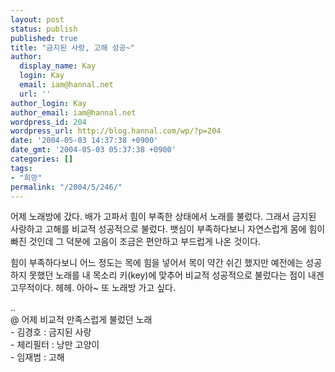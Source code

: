 ```yaml
---
layout: post
status: publish
published: true
title: "금지된 사랑, 고해 성공~"
author:
  display_name: Kay
  login: Kay
  email: iam@hannal.net
  url: ''
author_login: Kay
author_email: iam@hannal.net
wordpress_id: 204
wordpress_url: http://blog.hannal.com/wp/?p=204
date: '2004-05-03 14:37:38 +0900'
date_gmt: '2004-05-03 05:37:38 +0900'
categories: []
tags:
- "희망"
permalink: "/2004/5/246/"
---
```

<p>어제 노래방에 갔다. 배가 고파서 힘이 부족한 상태에서 노래를 불렀다. 그래서 금지된 사랑하고 고해를 비교적 성공적으로 불렀다. 뱃심이 부족하다보니 자연스럽게 몸에 힘이 빠진 것인데 그 덕분에 고음이 조금은 편안하고 부드럽게 나온 것이다.</p>
<p>힘이 부족하다보니 어느 정도는 목에 힘을 넣어서 목이 약간 쉬긴 했지만 예전에는 성공하지 못했던 노래를 내 목소리 키(key)에 맞추어 비교적 성공적으로 불렀다는 점이 내겐 고무적이다. 헤헤. 아아~ 또 노래방 가고 싶다.</p>
<p>..<br />
@ 어제 비교적 만족스럽게 불렀던 노래<br />
- 김경호 : 금지된 사랑<br />
- 체리필터 : 낭만 고양이<br />
- 임재범 : 고해</p>
